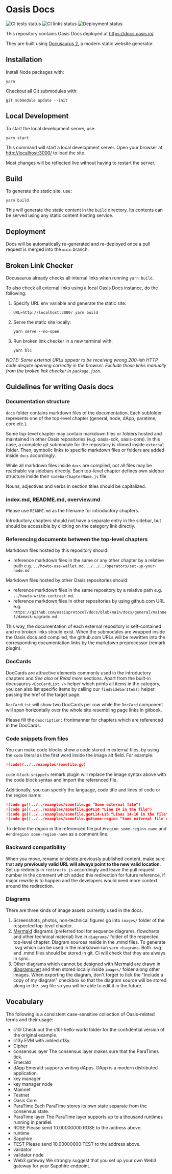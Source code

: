# Oasis Docs

![CI tests status](https://github.com/oasisprotocol/docs/actions/workflows/ci-test.yml/badge.svg)
![CI links status](https://github.com/oasisprotocol/docs/actions/workflows/ci-links.yml/badge.svg)
![Deployment status](https://github.com/oasisprotocol/docs/actions/workflows/deploy-main.yml/badge.svg)

This repository contains Oasis Docs deployed at <https://docs.oasis.io/>.

They are built using [Docusaurus 2](https://docusaurus.io/), a modern static
website generator.

## Installation

Install Node packages with:

```
yarn
```

Checkout all Git submodules with:

```
git submodule update --init
```

## Local Development

To start the local development server, use:

```
yarn start
```

This command will start a local development server. Open your browser at
<http://localhost:3000/> to load the site.

Most changes will be reflected live without having to restart the server.

## Build

To generate the static site, use:

```
yarn build
```

This will generate the static content in the `build` directory. Its contents
can be served using any static content hosting service.

## Deployment

Docs will be automatically re-generated and re-deployed once a pull request is
merged into the `main` branch.

## Broken Link Checker

Docusaurus already checks all internal links when running `yarn build`.

To also check all external links using a local Oasis Docs instance, do the
following:

1. Specify URL env variable and generate the static site:

   ```
   URL=http://localhost:3000/ yarn build
   ```

2. Serve the static site locally:

   ```
   yarn serve --no-open
   ```

3. Run broken link checker in a new terminal with:

   ```
   yarn blc
   ```

_NOTE: Some external URLs appear to be receiving wrong 200-ish HTTP code despite
opening correctly in the browser. Exclude those links manually from the broken
link checker in `package.json`._

## Guidelines for writing Oasis docs

### Documentation structure

`docs` folder contains markdown files of the documentation. Each subfolder
represents one of the top-level chapter (general, node, dApp, paratime, core
etc.).

Some top-level chapter may contain markdown files or folders hosted and
maintained in other Oasis repositories (e.g. oasis-sdk, oasis-core). In this
case, a complete git submodule for the repository is cloned inside `external`
folder. Then, symbolic links to specific markdown files or folders are added
inside `docs` accordingly.

While all markdown files inside `docs` are compiled, not all files may be
reachable via sidebars directly. Each top-level chapter defines own
sidebar structure inside their `sidebarChapterName.js` file.

Nouns, adjectives and verbs in section titles should be capitalized.

### index.md, README.md, overview.md

Please use `README.md` as the filename for introductory chapters.

Introductory chapters should not have a separate entry in the sidebar, but
should be accessible by clicking on the category link directly.

### Referencing documents between the top-level chapters

Markdown files hosted by this repository should:

- reference markdown files in the same or any other chapter by a relative
  path e.g.
  `../howto-use-wallet.md`.
  `../../../operators/set-up-your-node.md`

Markdown files hosted by other Oasis repositories should:

- reference markdown files in the same repository by a relative path e.g.
  `../howto-write-contract.md`.
- reference markdown files in other repositories by using github.com URL e.g.
  `https://github.com/oasisprotocol/docs/blob/main/docs/general/mainnet/damask-upgrade.md`

This way, the documentation of each external repository is self-contained and no
broken links should exist. When the submodules are wrapped inside the Oasis
docs and compiled, the github.com URLs will be rewritten into the corresponding
documentation links by the markdown preprocessor (remark plugin).

### DocCards

DocCards are attractive elements commonly used in the introductory
chapters and *See also* or *Read more* sections. Apart from the built-in
docusaurus `<DocCardList />` helper which prints all items in the category, you
can also list specific items by calling our `findSidebarItem()` helper passing
the href of the target page.

`DocCardList` will show two DocCards per row while the `DocCard` component
will span horizontally over the whole site resembling page links in gitbook.

Please fill the `description:` frontmanner for chapters which are referenced in
the DocCards.

### Code snippets from files

You can make code blocks show a code stored in external files, by using the
`code` literal as the first word inside the image alt field. For example:

```markdown
![code](../../examples/somefile.go)
```

`code-block-snippets` remark plugin will replace the image syntax above with
the code block syntax and import the referenced file.

Additionally, you can specify the language, code title and lines of code or the
region name:

```markdown
![code go](../../examples/somefile.go "Some external file")
![code go](../../examples/somefile.go#L14 "Line 14 in the file")
![code go](../../examples/somefile.go#L14-L16 "Lines 14-16 in the file")
![code go](../../examples/somefile.go#some-region "Some external file region")
```

To define the region in the referenced file put `#region some-region-name` and
`#endregion some-region-name` as a comment line.

### Backward compatibility

When you move, rename or delete previously published content, make sure that
**any previously valid URL will always point to the new valid location**. Set
up redirects in `redirects.js` accordingly and leave the pull request
number in the comment which added this redirection for future reference, if
major rewrite is to happen and the developers would need more context around
the redirection.

### Diagrams

There are three kinds of image assets currently used in the docs.

1. Screenshots, photos, non-technical figures go into `images/` folder of the
   respected top-level chapter.
2. [Mermaid](https://mermaid-js.github.io) diagrams (preferred tool for
   sequence diagrams, flowcharts and other technical material) live in
   `diagrams/` folder of the respected top-level chapter. Diagram sources
   reside in the .mmd files. To generate .svg which can be used in the
   markdown run `yarn diagrams`. Both .svg and .mmd files should be stored in
   git. CI will check that they are always in sync.
3. Other diagrams which cannot be designed with Mermaid are drawn in
   [diagrams.net](https://diagrams.net) and then stored locally inside
   `images/` folder along other images. When exporting the diagram, don't
   forget to tick the "Include a copy of my diagram" checkbox so that the
   diagram source will be stored along in the .svg file so you will
   be able to edit it in the future.

## Vocabulary

The following is a consistent case-sensitive collection of Oasis-related terms
and their usage:

- c10l
  Check out the c10l-hello-world folder for the confidential version of the
  original example.
- c13y
  EVM with added c13y.
- Cipher
- consensus layer
  The consensus layer makes sure that the ParaTimes tick.
- Emerald
- dApp
  Emerald supports writing dApps. DApp is a modern distributed application.
- key manager
- key manager node
- Mainnet
- Testnet
- Oasis Core
- ParaTime
  Each ParaTime stores its own state separate from the consensus state.
- ParaTime layer
  The ParaTime layer supports up to a thousand runtimes running in parallel.
- ROSE
  Please send 10.00000000 ROSE to the address above.
- runtime
- Sapphire
- TEST
  Please send 10.00000000 TEST to the address above.
- validator
- validator node
- Web3 gateway
  We strongly suggest that you set up your own Web3 gateway for your Sapphire
  endpoint.
